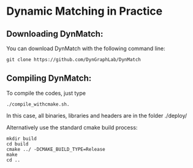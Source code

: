 # Dynamic Matching in Practice 
## Downloading DynMatch: 
You can download DynMatch with the following command line:

```console
git clone https://github.com/DynGraphLab/DynMatch
```

## Compiling DynMatch: 
To compile the codes, just type 
```console
./compile_withcmake.sh. 
```
In this case, all binaries, libraries and headers are in the folder ./deploy/ 

Alternatively use the standard cmake build process:
```console 
mkdir build
cd build 
cmake ../ -DCMAKE_BUILD_TYPE=Release     
make 
cd ..
```

